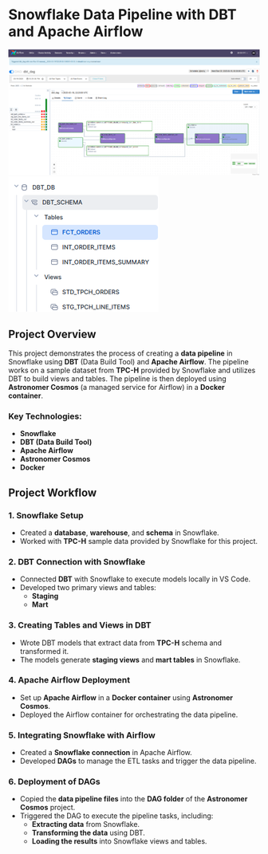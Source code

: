 # Snowflake Data Pipeline with DBT and Apache Airflow

![Airflow](https://github.com/tanmay1501/dbt-snowflake/blob/main/airflow.png)
![database](https://github.com/tanmay1501/dbt-snowflake/blob/main/database.png)

## Project Overview

This project demonstrates the process of creating a **data pipeline** in Snowflake using **DBT** (Data Build Tool) and **Apache Airflow**. The pipeline works on a sample dataset from **TPC-H** provided by Snowflake and utilizes DBT to build views and tables. The pipeline is then deployed using **Astronomer Cosmos** (a managed service for Airflow) in a **Docker container**.

### Key Technologies:
- **Snowflake**
- **DBT (Data Build Tool)**
- **Apache Airflow**
- **Astronomer Cosmos**
- **Docker**

## Project Workflow

### 1. **Snowflake Setup**
- Created a **database**, **warehouse**, and **schema** in Snowflake.
- Worked with **TPC-H** sample data provided by Snowflake for this project.
  
### 2. **DBT Connection with Snowflake**
- Connected **DBT** with Snowflake to execute models locally in VS Code.
- Developed two primary views and tables:
  - **Staging**
  - **Mart**

### 3. **Creating Tables and Views in DBT**
- Wrote DBT models that extract data from **TPC-H** schema and transformed it.
- The models generate **staging views** and **mart tables** in Snowflake.

### 4. **Apache Airflow Deployment**
- Set up **Apache Airflow** in a **Docker container** using **Astronomer Cosmos**.
- Deployed the Airflow container for orchestrating the data pipeline.
  
### 5. **Integrating Snowflake with Airflow**
- Created a **Snowflake connection** in Apache Airflow.
- Developed **DAGs** to manage the ETL tasks and trigger the data pipeline.

### 6. **Deployment of DAGs**
- Copied the **data pipeline files** into the **DAG folder** of the **Astronomer Cosmos** project.
- Triggered the DAG to execute the pipeline tasks, including:
  - **Extracting data** from Snowflake.
  - **Transforming the data** using DBT.
  - **Loading the results** into Snowflake views and tables.



